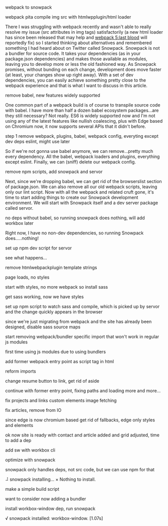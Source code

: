 webpack to snowpack

webpack pita compile img src with htmlwpplugin/html loader

There I was struggling with webpack recently and wasn't able to really resolve my issue (src attributes in img tags) satisfactorily (a new html loader has since been released that may help and [webpack 5:last blood](https://github.com/webpack-contrib/html-loader/issues/195) will reportedly fix) so I started thinking about alternatives and remembered something I had heard about on Twitter called Snowpack.  Snowpack is not a bundler for source code.  It takes your dependencies (as in your package.json dependencies) and makes those available as modules, leaving you to develop more or less the old fashioned way.  As Snowpack promises, without bunding on each change, development does move faster (at least, your changes show up right away).  With a set of dev dependencies, you can easily achieve something pretty close to the webpack experience and that is what I want to discuss in this article.


remove babel, new features widely supported

One common part of a webpack build is of course to transpile source code with babel.  I have more than half a dozen babel ecosystem packages...are they still necessary?  Not really.  ES6 is widely supported now and I'm not using any of the latest features like nullish coalescing, plus with Edge based on Chromium now, it now supports several APIs that it didn't before.  


step 1 remove webpack, plugins, babel, webpack config, everyting except dev deps eslint, might use later

So if we're not gonna use babel anymore, we can remove...pretty much every dependency.  All the babel, webpack loaders and plugins, everything except eslint.  Finally, we can (sniff) delete our webpack config.

remove npm scripts, add snowpack and servor

Next, since we're dropping babel, we can get rid of the browserslist section of package.json.  We can also remove all our old webpack scripts, leaving only our lint script.  Now with all the webpack and related cruft gone, it's time to start adding things to create our Snowpack development environment.  We will start with Snowpack itself and a dev server package called servor.

no deps without babel, so running snowpack does nothing, will add workbox later

Right now, I have no non-dev dependencies, so running Snowpack does.....nothing!  

set up npm dev script for servor

see what happens...

remove htmlwebpackplugin template strings

page loads, no styles

start with styles, no more webpack so install sass

get sass working, now we have styles

set up npm script to watch sass and compile, which is picked up by servor and the change quickly appears in the browser

since we're just migrating from webpack and the site has already been designed, disable sass source maps

start removing webpack/bundler specific import that won't work in regular js modules

first time using js modules due to using bundlers

add former webpack entry point as script tag in html

reform imports

change resume button to link, get rid of aside

continue with former entry point, fixing paths and loading more and more...

fix projects and links custom elements image fetching

fix articles, remove from IO

since edge is now chromium based get rid of fallbacks, edge only styles and elements

ok now site is ready with contact and article added and grid adjusted, time to add a dep

add sw with workbox cli

optimize with snowpack

snowpack only handles deps, not src code, but we can use npm for that

⠼ snowpack installing... 
× Nothing to install.

make a simple build script

want to consider now adding a bundler

install workbox-window dep, run snowpack

√ snowpack installed: workbox-window. [1.07s]


